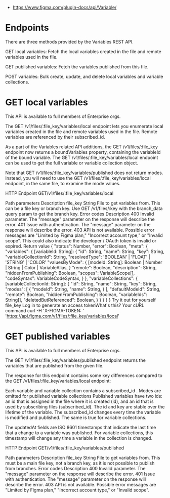 - https://www.figma.com/plugin-docs/api/Variable/

# Endpoints

There are three methods provided by the Variables REST API.

GET local variables: Fetch the local variables created in the file and remote variables used in the file.

GET published variables: Fetch the variables published from this file.

POST variables: Bulk create, update, and delete local variables and variable collections.

# GET local variables

This API is available to full members of Enterprise orgs.

The GET /v1/files/:file_key/variables/local endpoint lets you enumerate local variables created in the file and remote variables used in the file. Remote variables are referenced by their subscribed_id.

As a part of the Variables related API additions, the GET /v1/files/:file_key endpoint now returns a boundVariables property, containing the variableId of the bound variable. The GET /v1/files/:file_key/variables/local endpoint can be used to get the full variable or variable collection object.

Note that GET /v1/files/:file_key/variables/published does not return modes. Instead, you will need to use the GET /v1/files/:file_key/variables/local endpoint, in the same file, to examine the mode values.

HTTP Endpoint
GET/v1/files/:file_key/variables/local

Path parameters Description
file_key String
File to get variables from. This can be a file key or branch key. Use GET /v1/files/:key with the branch_data query param to get the branch key.
Error codes Description
400 Invalid parameter. The "message" parameter on the response will describe the error.
401 Issue with authentication. The "message" parameter on the response will describe the error.
403 API is not available. Possible error messages are "Limited by Figma plan," "Incorrect account type," or "Invalid scope". This could also indicate the developer / OAuth token is invalid or expired.
Return value
{
"status": Number,
"error": Boolean,
"meta": {
"variables": {
[variableId: String]: {
"id": String,
"name": String,
"key": String,
"variableCollectionId": String,
"resolvedType": 'BOOLEAN' | 'FLOAT' | 'STRING' | 'COLOR'
"valuesByMode": {
[modeId: String]: Boolean | Number | String | Color | VariableAlias,
}
"remote": Boolean,
"description": String,
"hiddenFromPublishing": Boolean,
"scopes": VariableScope[],
"codeSyntax": VariableCodeSyntax,
}
},
"variableCollections": {
[variableCollectionId: String]: {
"id": String,
"name": String,
"key": String,
"modes": [
{
"modeId": String,
"name": String,
}
],
"defaultModeId": String,
"remote": Boolean,
"hiddenFromPublishing": Boolean,
"variableIds": String[],
"deletedButReferenced": Boolean,
}
}
}
}
}
Try it out for yourself
file_key
Log in to generate an access tokenWhat's this?
Your cURL command
curl -H 'X-FIGMA-TOKEN: <personal access token>' 'https://api.figma.com/v1/files/:file_key/variables/local'

# GET published variables

This API is available to full members of Enterprise orgs.

The GET /v1/files/:file_key/variables/published endpoint returns the variables that are published from the given file.

The response for this endpoint contains some key differences compared to the GET /v1/files/:file_key/variables/local endpoint:

Each variable and variable collection contains a subscribed_id .
Modes are omitted for published variable collections
Published variables have two ids: an id that is assigned in the file where it is created (id), and an id that is used by subscribing files (subscribed_id). The id and key are stable over the lifetime of the variable. The subscribed_id changes every time the variable is modified and published. The same is true for variable collections.

The updatedAt fields are ISO 8601 timestamps that indicate the last time that a change to a variable was published. For variable collections, this timestamp will change any time a variable in the collection is changed.

HTTP Endpoint
GET/v1/files/:file_key/variables/published

Path parameters Description
file_key String
File to get variables from. This must be a main file key, not a branch key, as it is not possible to publish from branches.
Error codes Description
400 Invalid parameter. The "message" parameter on the response will describe the error.
401 Issue with authentication. The "message" parameter on the response will describe the error.
403 API is not available. Possible error messages are "Limited by Figma plan," "Incorrect account type," or "Invalid scope".
